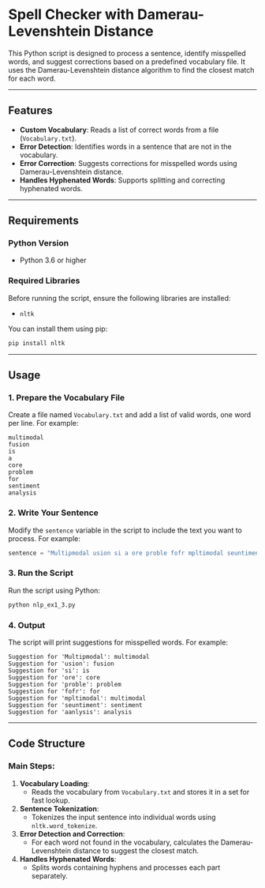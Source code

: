 # Spell Checker with Damerau-Levenshtein Distance

This Python script is designed to process a sentence, identify misspelled words, and suggest corrections based on a predefined vocabulary file. It uses the Damerau-Levenshtein distance algorithm to find the closest match for each word.

---

## Features

- **Custom Vocabulary**: Reads a list of correct words from a file (`Vocabulary.txt`).
- **Error Detection**: Identifies words in a sentence that are not in the vocabulary.
- **Error Correction**: Suggests corrections for misspelled words using Damerau-Levenshtein distance.
- **Handles Hyphenated Words**: Supports splitting and correcting hyphenated words.

---

## Requirements

### Python Version
- Python 3.6 or higher

### Required Libraries
Before running the script, ensure the following libraries are installed:
- `nltk`

You can install them using pip:
```bash
pip install nltk
```

---

## Usage

### 1. Prepare the Vocabulary File
Create a file named `Vocabulary.txt` and add a list of valid words, one word per line. For example:
```
multimodal
fusion
is
a
core
problem
for
sentiment
analysis
```

### 2. Write Your Sentence
Modify the `sentence` variable in the script to include the text you want to process. For example:
```python
sentence = "Multipmodal usion si a ore proble fofr mpltimodal seuntiment aanlysis."
```

### 3. Run the Script
Run the script using Python:
```bash
python nlp_ex1_3.py
```

### 4. Output
The script will print suggestions for misspelled words. For example:
```
Suggestion for 'Multipmodal': multimodal
Suggestion for 'usion': fusion
Suggestion for 'si': is
Suggestion for 'ore': core
Suggestion for 'proble': problem
Suggestion for 'fofr': for
Suggestion for 'mpltimodal': multimodal
Suggestion for 'seuntiment': sentiment
Suggestion for 'aanlysis': analysis
```

---

## Code Structure

### Main Steps:
1. **Vocabulary Loading**:
   - Reads the vocabulary from `Vocabulary.txt` and stores it in a set for fast lookup.
2. **Sentence Tokenization**:
   - Tokenizes the input sentence into individual words using `nltk.word_tokenize`.
3. **Error Detection and Correction**:
   - For each word not found in the vocabulary, calculates the Damerau-Levenshtein distance to suggest the closest match.
4. **Handles Hyphenated Words**:
   - Splits words containing hyphens and processes each part separately.
